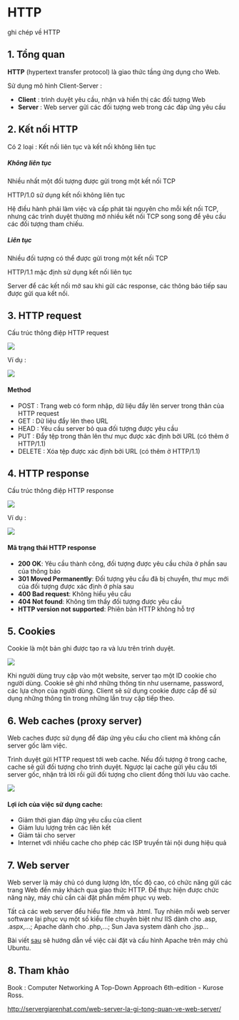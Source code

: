 # HTTP
ghi chép về HTTP

## 1. Tổng quan 
**HTTP** (hypertext transfer protocol) là giao thức tầng ứng dụng cho Web.

Sử dụng mô hình Client-Server :

- **Client** : trình duyệt yêu cầu, nhận và hiển thị các đối tượng Web
- **Server** : Web server gửi các đối tượng web trong các đáp ứng yêu cầu 

## 2. Kết nối HTTP
Có 2 loại : Kết nối liên tục và kết nối không liên tục 

##### Không liên tục 
Nhiều nhất một đối tượng được gửi trong một kết nối TCP 

HTTP/1.0 sử dụng kết nối không liên tục

Hệ điều hành phải làm việc và cấp phát tài nguyên cho mỗi kết nối TCP, nhưng các trình duyệt thường mở nhiều kết nối TCP song song để yêu cầu các đối tượng tham chiếu. 

##### Liên tục 
Nhiều đối tượng có thể được gửi trong một kết nối TCP

HTTP/1.1 mặc định sử dụng kết nối liên tục 

Server để các kết nối mở sau khi gửi các response, các thông báo tiếp sau được gửi qua kết nối. 

## 3. HTTP request 
Cấu trúc thông điệp HTTP request

<img src="http://i.imgur.com/rdwliuE.png">

Ví dụ :

<img src="http://i.imgur.com/Lsa8ff8.png">

#### Method 
- POST : Trang web có form nhập, dữ liệu đẩy lên server trong thân của HTTP request
- GET : Dữ liệu đẩy lên theo URL 
- HEAD : Yêu cầu server bỏ qua đối tượng được yêu cầu 
- PUT : Đẩy tệp trong thân lên thư mục được xác định bởi URL (có thêm ở HTTP/1.1)
- DELETE : Xóa tệp được xác định bởi URL (có thêm ở HTTP/1.1)

## 4. HTTP response 
Cấu trúc thông điệp HTTP response

<img src="http://i.imgur.com/VlsUNjX.png">

Ví dụ :

<img src="http://i.imgur.com/XdMvWXn.png">

#### Mã trạng thái HTTP response
- **200 OK**: Yêu cầu thành công, đối tượng được yêu cầu chứa ở phần sau của thông báo
- **301 Moved Permanently**: Đối tượng yêu cầu đã bị chuyển, thư mục mới của đối tượng được xác định ở phía sau
- **400 Bad request**: Không hiểu yêu cầu
- **404 Not found**: Không tìm thấy đối tượng được yêu cầu
- **HTTP version not supported**: Phiên bản HTTP không hỗ trợ

## 5. Cookies
Cookie là một bản ghi được tạo ra và lưu trên trình duyệt. 

<img src="http://i.imgur.com/VzeiuAo.png">

Khi người dùng truy cập vào một website, server tạo một ID cookie cho người dùng. Cookie sẽ ghi nhớ những thông tin như username, password, các lựa chọn của người dùng. Client sẽ sử dụng cookie được cấp để sử dụng những thông tin trong những lần truy cập tiếp theo.

## 6. Web caches (proxy server)
Web caches được sử dụng để đáp ứng yêu cầu cho client mà không cần server gốc làm việc.

Trình duyệt gửi HTTP request tới web cache. Nếu đối tượng ở trong cache, cache sẽ gửi đối tượng cho trình duyệt. Ngược lại cache gửi yêu cầu tới server gốc, nhận trả lời rồi gửi đối tượng cho client đồng thời lưu vào cache.

<img src="http://i.imgur.com/vHaejwa.png">

#### Lợi ích của việc sử dụng cache:
- Giảm thời gian đáp ứng yêu cầu của client
- Giảm lưu lượng trên các liên kết
- Giảm tải cho server
- Internet với nhiều cache cho phép các ISP truyền tải nội dung hiệu quả

## 7. Web server
Web server là máy chủ có dung lượng lớn, tốc độ cao, có chức năng gửi các trang Web đến máy khách qua giao thức HTTP.
Để thực hiện được chức năng này, máy chủ cần cài đặt phần mềm phục vụ web. 

Tất cả các web server đểu hiểu file .htm và .html. Tuy nhiên mỗi web server software lại phục vụ một số kiểu file chuyên biệt như IIS dành cho .asp, .aspx,...; Apache dành cho .php,...; Sun Java system dành cho .jsp...

Bài viết [sau](https://github.com/locvx1234/HTTP/blob/master/Apache2.md) sẽ hướng dẫn về việc cài đặt và cấu hình Apache trên máy chủ Ubuntu.

## 8. Tham khảo 
Book : Computer Networking A Top-Down Approach 6th-edition - Kurose Ross.

http://servergiarenhat.com/web-server-la-gi-tong-quan-ve-web-server/
